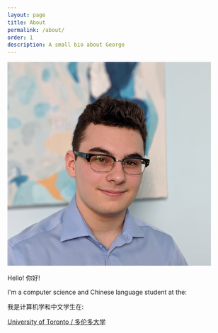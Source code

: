 ```yaml
---
layout: page
title: About
permalink: /about/
order: 1
description: A small bio about George
---
```


<img src="/_assets/me.png" alt="A picture of me." class="img-fluid" id="me" />

Hello! 你好!

I'm a computer science and Chinese language student at the:

我是计算机学和中文学生在:

<a class="btn btn-outline-light" href="https://www.utoronto.ca/">University of Toronto / 多伦多大学</a>
